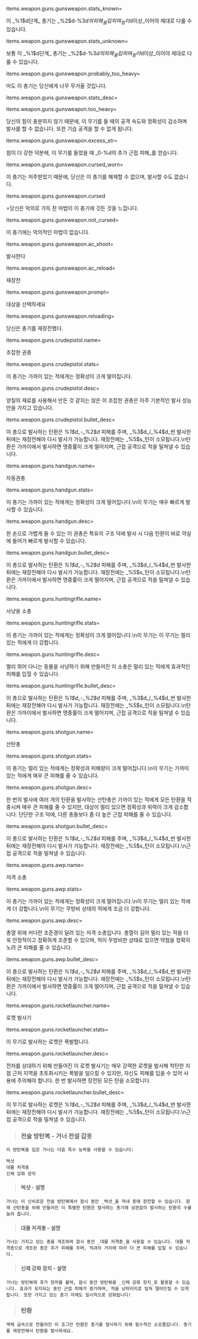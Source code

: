 items.weapon.guns.gunsweapon.stats_known=

이 _%1$d단계_ 총기는 _%2$d-%3$d의 피해_를 입히며 _힘이 %4$d이상_이어야 제대로 다룰 수 있습니다.

items.weapon.guns.gunsweapon.stats_unknown=

보통 이 _%1$d단계_ 총기는 _%2$d-%3$d의 피해_를 입히며 _힘이 %4$d이상_이어야 제대로 다룰 수 있습니다.

items.weapon.guns.gunsweapon.probably_too_heavy=

마도 이 총기는 당신에게 너무 무거울 것입니다.

items.weapon.guns.gunsweapon.stats_desc=


items.weapon.guns.gunsweapon.too_heavy=

당신의 힘이 충분하지 않기 때문에, 이 무기를 들 때의 공격 속도와 정확성이 감소하며 발사를 할 수 없습니다. 또한 기습 공격을 할 수 없게 됩니다.

items.weapon.guns.gunsweapon.excess_str=

힘이 더 강한 덕분에, 이 무기를 들었을 때 _0-%d의 추가 근접 피해_를 얻습니다.

items.weapon.guns.gunsweapon.cursed_worn=

이 총기는 저주받았기 때문에, 당신은 이 총기를 해제할 수 없으며, 발사할 수도 없습니다.

items.weapon.guns.gunsweapon.cursed

=당신은 악의로 가득 찬 마법이 이 총기에 깃든 것을 느낍니다.

items.weapon.guns.gunsweapon.not_cursed=

이 총기에는 악의적인 마법이 없습니다.

items.weapon.guns.gunsweapon.ac_shoot=

발사한다

items.weapon.guns.gunsweapon.ac_reload=

재장전

items.weapon.guns.gunsweapon.prompt=

대상을 선택하세요

items.weapon.guns.gunsweapon.reloading=

당신은 총기를 재장전했다.



items.weapon.guns.crudepistol.name=

조잡한 권총

items.weapon.guns.crudepistol.stats=

이 총기는 가까이 있는 적에게는 정확성이 크게 떨어집니다.

items.weapon.guns.crudepistol.desc=

양질의 재료를 사용해서 만든 것 같지는 않은 이 조잡한 권총은 아주 기본적인 발사 성능만을 가지고 있습니다.

items.weapon.guns.crudepistol.bullet_desc=

이 총으로 발사하는 탄환은 _%1$d_-_%2$d_ 피해를 주며, _%3$d_/_%4$d_번 발사한 뒤에는 재장전해야 다시 발사가 가능합니다. 재장전에는 _%5$s_턴이 소모됩니다.\n탄환은 가까이에서 발사하면 명중률이 크게 떨어지며, 근접 공격으로 적을 밀쳐낼 수 있습니다.



items.weapon.guns.handgun.name=

자동권총

items.weapon.guns.handgun.stats=

이 총기는 가까이 있는 적에게는 정확성이 크게 떨어집니다.\n이 무기는 매우 빠르게 발사할 수 있습니다.

items.weapon.guns.handgun.desc=

한 손으로 가볍게 들 수 있는 이 권총은 특유의 구조 덕에 발사 시 다음 탄환이 바로 약실에 들어가 빠르게 발사할 수 있습니다.

items.weapon.guns.handgun.bullet_desc=

이 총으로 발사하는 탄환은 _%1$d_-_%2$d_ 피해를 주며, _%3$d_/_%4$d_번 발사한 뒤에는 재장전해야 다시 발사가 가능합니다. 재장전에는 _%5$s_턴이 소모됩니다.\n탄환은 가까이에서 발사하면 명중률이 크게 떨어지며, 근접 공격으로 적을 밀쳐낼 수 있습니다.



items.weapon.guns.huntingrifle.name=

사냥용 소총

items.weapon.guns.huntingrifle.stats=

이 총기는 가까이 있는 적에게는 정확성이 크게 떨어집니다.\n이 무기는 이 무기는 멀리 있는 적에게 더 강합니다.

items.weapon.guns.huntingrifle.desc=

멀리 뛰어 다니는 동물을 사냥하기 위해 만들어진 이 소총은 멀리 있는 적에게 효과적인 피해를 입힐 수 있습니다.

items.weapon.guns.huntingrifle.bullet_desc=

이 총으로 발사하는 탄환은 _%1$d_-_%2$d_ 피해를 주며, _%3$d_/_%4$d_번 발사한 뒤에는 재장전해야 다시 발사가 가능합니다. 재장전에는 _%5$s_턴이 소모됩니다.\n탄환은 가까이에서 발사하면 명중률이 크게 떨어지며, 근접 공격으로 적을 밀쳐낼 수 있습니다.



items.weapon.guns.shotgun.name=

산탄총

items.weapon.guns.shotgun.stats=

이 총기는 멀리 있는 적에게는 정확성과 피해량이 크게 떨어집니다.\n이 무기는 가까이 있는 적에게 매우 큰 피해를 줄 수 있습니다.

items.weapon.guns.shotgun.desc=

한 번의 발사에 여러 개의 탄환을 발사하는 산탄총은 가까이 있는 적에게 모든 탄환을 적중시켜 매우 큰 피해를 줄 수 있지만, 대상이 멀리 있으면 정확성과 위력이 크게 감소합니다. 단단한 구조 덕에, 다른 총들보다 좀 더 높은 근접 피해를 줄 수 있습니다.

items.weapon.guns.shotgun.bullet_desc=

이 총으로 발사하는 탄환은 _%1$d_-_%2$d_ 피해를 주며, _%3$d_/_%4$d_번 발사한 뒤에는 재장전해야 다시 발사가 가능합니다. 재장전에는 _%5$s_턴이 소모됩니다.\n근접 공격으로 적을 밀쳐낼 수 있습니다.



items.weapon.guns.awp.name=

저격 소총

items.weapon.guns.awp.stats=

이 총기는 가까이 있는 적에게는 정확성이 크게 떨어집니다.\n이 무기는 멀리 있는 적에게 더 강합니다.\n이 무기는 무방비 상태의 적에게 조금 더 강합니다.

items.weapon.guns.awp.desc=

총열 위에 커다란 조준경이 달려 있는 저격 소총입니다. 총열이 길어 멀리 있는 적을 더욱 안정적이고 정확하게 조준할 수 있으며, 적이 무방비한 상태로 있으면 약점을 정확히 노려 큰 피해를 줄 수 있습니다.

items.weapon.guns.awp.bullet_desc=

이 총으로 발사하는 탄환은 _%1$d_-_%2$d_ 피해를 주며, _%3$d_/_%4$d_번 발사한 뒤에는 재장전해야 다시 발사가 가능합니다. 재장전에는 _%5$s_턴이 소모됩니다.\n탄환은 가까이에서 발사하면 명중률이 크게 떨어지며, 근접 공격으로 적을 밀쳐낼 수 있습니다.



items.weapon.guns.rocketlauncher.name=

로켓 발사기

items.weapon.guns.rocketlauncher.stats=

이 무기로 발사하는 로켓은 폭발합니다.

items.weapon.guns.rocketlauncher.desc=

전차를 상대하기 위해 만들어진 이 로켓 발사기는 매우 강력한 로켓을 발사해 착탄한 지점 근처 지역을 초토화시키는 폭발을 일으킬 수 있지만, 자신도 피해를 입을 수 있어 사용에 주의해야 합니다. 한 번 발사하면 장전된 모든 탄을 소모합니다.

items.weapon.guns.rocketlauncher.bullet_desc=

이 무기로 발사하는 로켓은 _%1$d_-_%2$d_ 피해를 주며, _%3$d_/_%4$d_번 발사한 뒤에는 재장전해야 다시 발사가 가능합니다. 재장전에는 _%5$s_턴이 소모됩니다.\n근접 공격으로 적을 밀쳐낼 수 있습니다.



> ### 전술 방탄복 - 거너 전설 갑옷

    이 방탄복을 입은 거너는 다음 특수 능력을 사용할 수 있습니다: 

    벅샷
    대물 저격총
    신체 강화 장치

> #### 벅샷 - 설명
    거너는 이 신비로운 전술 방탄복에서 잠시 동안 _벅샷_을 꺼내 총에 장전할 수 있습니다. 원래 산탄총을 위해 만들어진 이 특별한 탄환은 발사하는 총기에 상관없이 발사하는 탄환의 수를 늘려 줍니다.

> #### 대물 저격총 - 설명
    거너는 가지고 있는 총을 개조하여 잠시 동안 _대물 저격총_을 사용할 수 있습니다. 대물 저격총으로 개조된 총은 추가 피해를 주며, 적과의 거리에 따라 더 큰 피해를 입힐 수 있습니다.

> #### 신체 강화 장치 - 설명
    거너는 방탄복에 추가 장치를 붙여, 잠시 동안 방탄복을 _신체 강화 장치_로 활용할 수 있습니다. 효과가 유지되는 동안 근접 피해가 증가하며, 적을 낭떠러지로 밀쳐 떨어뜨릴 수 있게 됩니다. 또한 가지고 있는 총기 자체도 일시적으로 강화됩니다!

> ### 탄환
    액체 금속으로 만들어진 이 조그만 탄환은 총기를 발사하기 위해 필수적인 소모품입니다. 총기를 재장전해서 탄환을 발사하세요.
